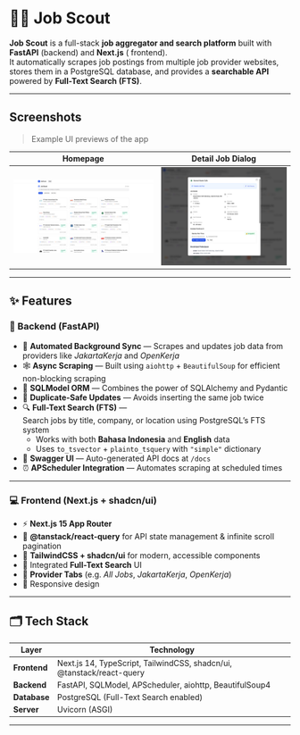 # 🕵️‍♂️ Job Scout

**Job Scout** is a full-stack **job aggregator and search platform** built with **FastAPI** (backend) and **Next.js** (
frontend).  
It automatically scrapes job postings from multiple job provider websites, stores them in a PostgreSQL database, and
provides a **searchable API** powered by **Full-Text Search (FTS)**.

---

## Screenshots

> Example UI previews of the app

| Homepage                             | Detail Job Dialog                         |
|--------------------------------------|-------------------------------------------|
| ![Upload PDF](./images/homepage.png) | ![Chat with PDF](./images/job-detail.png) |

---

## ✨ Features

### 🔧 Backend (FastAPI)

- 🔄 **Automated Background Sync** — Scrapes and updates job data from providers like *JakartaKerja* and *OpenKerja*
- 🕸️ **Async Scraping** — Built using `aiohttp` + `BeautifulSoup` for efficient non-blocking scraping
- 🧱 **SQLModel ORM** — Combines the power of SQLAlchemy and Pydantic
- 💾 **Duplicate-Safe Updates** — Avoids inserting the same job twice
- 🔍 **Full-Text Search (FTS)** —  
  Search jobs by title, company, or location using PostgreSQL’s FTS system
    - Works with both **Bahasa Indonesia** and **English** data
    - Uses `to_tsvector` + `plainto_tsquery` with `"simple"` dictionary
- 🧰 **Swagger UI** — Auto-generated API docs at `/docs`
- ⏰ **APScheduler Integration** — Automates scraping at scheduled times

---

### 💻 Frontend (Next.js + shadcn/ui)

- ⚡ **Next.js 15 App Router**
- 🧩 **@tanstack/react-query** for API state management & infinite scroll pagination
- 🎨 **TailwindCSS + shadcn/ui** for modern, accessible components
- 🔎 Integrated **Full-Text Search** UI
- 🧭 **Provider Tabs** (e.g. *All Jobs*, *JakartaKerja*, *OpenKerja*)
- 📱 Responsive design

---

## 🗂️ Tech Stack

| Layer        | Technology                                                            |
|--------------|-----------------------------------------------------------------------|
| **Frontend** | Next.js 14, TypeScript, TailwindCSS, shadcn/ui, @tanstack/react-query |
| **Backend**  | FastAPI, SQLModel, APScheduler, aiohttp, BeautifulSoup4               |
| **Database** | PostgreSQL (Full-Text Search enabled)                                 |
| **Server**   | Uvicorn (ASGI)                                                        |

---
